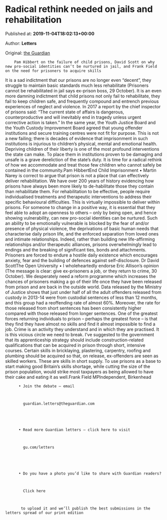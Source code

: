 
# Radical rethink needed on jails and rehabilitation

Published at: **2019-11-04T18:02:13+00:00**

Author: **Letters**

Original: [the Guardian](https://www.theguardian.com/society/2019/nov/04/radical-rethink-needed-on-jails-and-rehabilitation)


        Pam Hibbert on the failure of child prisons, David Scott on why new pro-social identities can’t be nurtured in jail, and Frank Field on the need for prisoners to acquire skills
      
It is a sad indictment that our prisons are no longer even “decent”, they struggle to maintain basic standards much less rehabilitate (Prisoners cannot be rehabilitated in jail says ex-prison boss, 29 October).
It is an even more damning indictment that child prisons not only fail to rehabilitate, they fail to keep children safe, and frequently compound and entrench previous experiences of neglect and violence. In 2017 a report by the chief inspector of prisons said: “The current state of affairs is dangerous, counterproductive and will inevitably end in tragedy unless urgent corrective action is taken.” In the same year, the Youth Justice Board and the Youth Custody Improvement Board agreed that young offender institutions and secure training centres were not fit for purpose. This is not a new failing; there is decades of evidence that imprisonment in such institutions is injurious to children’s physical, mental and emotional health.
Depriving children of their liberty is one of the most profound interventions the state can make. To place them in institutions proven to be damaging and unsafe is a grave dereliction of the state’s duty. It is time for a radical rethink of how we accommodate and treat those few children who cannot safely be contained in the community.Pam HibbertEnd Child Imprisonment
• Martin Narey is correct to argue that prison is not a place that can effectively deliver rehabilitation. We have over 200 years of history evidencing how prisons have always been more likely to de-habilitate those they contain than rehabilitate them. For rehabilitation to be effective, people require individualised treatments and therapeutic interventions to address their specific behavioural difficulties.
This is virtually impossible to deliver within prisons. For someone to change in a positive way, it is essential that they feel able to adopt an openness to others – only by being open, and hence showing vulnerability, can new pro-social identities can be nurtured. Such an ability to be emotionally vulnerable is blocked by the fear of and/or presence of physical violence, the deprivations of basic human needs that characterise daily prison life, and the enforced separation from loved ones and intimate relationships. Indeed, rather than building new life-affirming relationships and/or therapeutic alliances, prisons overwhelmingly lead to endings and the breaking of significant ties, bonds and attachments. Prisoners are forced to endure a hostile daily existence which encourages anxiety, fear and the building of defences against self-disclosure. Dr David ScottThe Open University
• I wholeheartedly endorse Eric Allison’s opinion (The message is clear: give ex-prisoners a job, or they return to crime, 30 October). We desperately need a reform programme which increases the chances of prisoners making a go of their life once they have been released from prison and are back in the outside world.
Data released by the Ministry of Justice shows that just under half of all the adult offenders released from custody in 2013-14 were from custodial sentences of less than 12 months, and this group had a reoffending rate of almost 60%. Moreover, the rate for those released from short sentences has been consistently higher compared with those released from longer sentences.
One of the greatest forces returning individuals to prison – perhaps the greatest force – is that they find they have almost no skills and find it almost impossible to find a job. Crime is an activity they understand and in which they are practised. It is this vicious circle we need to break.
I’ve suggested to the government that its apprenticeship strategy should include construction-related qualifications that can be acquired in prison through short, intensive courses. Certain skills in bricklaying, plastering, carpentry, roofing and plumbing should be acquired so that, on release, ex-offenders are seen as skilled workers. These are skills in short supply.
To use prisons as a base to start making good Britain’s skills shortage, while cutting the size of the prison population, would strike most taxpayers as being allowed to have their cake and eating it as well.Frank Field MPIndependent, Birkenhead

        
          • Join the debate – email 
        
        
          
            guardian.letters@theguardian.com
          
        
      

        
          • Read more Guardian letters – click here to visit 
        
        
          
            gu.com/letters
          
        
      

        
          • Do you have a photo you’d like to share with Guardian readers? 
        
        
          
            Click here
          
        
        
           to upload it and we’ll publish the best submissions in the letters spread of our print edition
        
      
